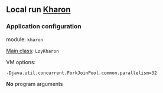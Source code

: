 ## Local run [Kharon](../kharon)

### Application configuration

module: `kharon`

[Main class](src/main/java/ai/lzy/kharon/LzyKharon.java):
`LzyKharon`

VM options: 
```
-Djava.util.concurrent.ForkJoinPool.common.parallelism=32
```

**No** program arguments
